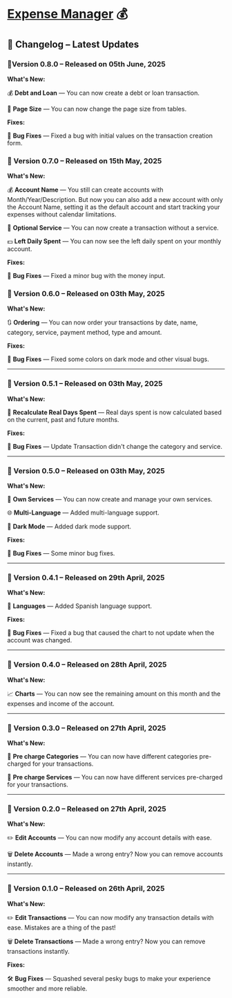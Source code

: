 # [Expense Manager](https://xiza-expense-manager.vercel.app/) 💰

## 📝 Changelog – Latest Updates

### 🚀Version 0.8.0 – Released on 05th June, 2025

**What's New:**

💰 **Debt and Loan** — You can now create a debt or loan transaction.

🔢 **Page Size** — You can now change the page size from tables.

**Fixes:**

🐛 **Bug Fixes** — Fixed a bug with initial values on the transaction creation form.

### 🚀 Version 0.7.0 – Released on 15th May, 2025

**What's New:**

💰 **Account Name** — You still can create accounts with Month/Year/Description. But now you can also add a new account with only the Account Name, setting it as the default account and start tracking your expenses without calendar limitations.

👻 **Optional Service** — You can now create a transaction without a service.

💵 **Left Daily Spent** — You can now see the left daily spent on your monthly account.

**Fixes:**

🐛 **Bug Fixes** — Fixed a minor bug with the money input.

### 🚀 Version 0.6.0 – Released on 03th May, 2025

**What's New:**

🔃 **Ordering** — You can now order your transactions by date, name, category, service, payment method, type and amount.

**Fixes:**

🐛 **Bug Fixes** — Fixed some colors on dark mode and other visual bugs.

---

### 🚀 Version 0.5.1 – Released on 03th May, 2025

**What's New:**

🔢 **Recalculate Real Days Spent** — Real days spent is now calculated based on the current, past and future months.

**Fixes:**

🐛 **Bug Fixes** — Update Transaction didn't change the category and service.

---

### 🚀 Version 0.5.0 – Released on 03th May, 2025

**What's New:**

🧰 **Own Services** — You can now create and manage your own services.

🌐 **Multi-Language** — Added multi-language support.

🌙 **Dark Mode** — Added dark mode support.

**Fixes:**

🐛 **Bug Fixes** — Some minor bug fixes.

---

### 🚀 Version 0.4.1 – Released on 29th April, 2025

**What's New:**

🔡 **Languages** — Added Spanish language support.

**Fixes:**

🐛 **Bug Fixes** — Fixed a bug that caused the chart to not update when the account was changed.

---

### 🚀 Version 0.4.0 – Released on 28th April, 2025

**What's New:**

📈 **Charts** — You can now see the remaining amount on this month and the expenses and income of the account.

---

### 🚀 Version 0.3.0 – Released on 27th April, 2025

**What's New:**

🌱 **Pre charge Categories** — You can now have different categories pre-charged for your transactions.

🌱 **Pre charge Services** — You can now have different services pre-charged for your transactions.

---

### 🚀 Version 0.2.0 – Released on 27th April, 2025

**What's New:**

✏️ **Edit Accounts** — You can now modify any account details with ease.

🗑️ **Delete Accounts** — Made a wrong entry? Now you can remove accounts instantly.

---

### 🚀 Version 0.1.0 – Released on 26th April, 2025

**What's New:**

✏️ **Edit Transactions** — You can now modify any transaction details with ease. Mistakes are a thing of the past!

🗑️ **Delete Transactions** — Made a wrong entry? Now you can remove transactions instantly.

**Fixes:**

🛠️ **Bug Fixes** — Squashed several pesky bugs to make your experience smoother and more reliable.
